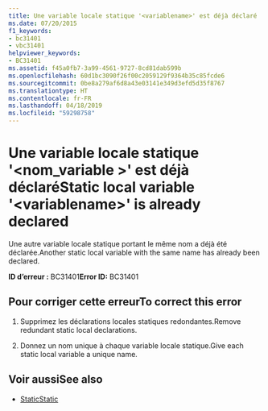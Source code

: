 ```yaml
---
title: Une variable locale statique '<variablename>' est déjà déclaré
ms.date: 07/20/2015
f1_keywords:
- bc31401
- vbc31401
helpviewer_keywords:
- BC31401
ms.assetid: f45a0fb7-3a99-4561-9727-8cd81dab599b
ms.openlocfilehash: 60d1bc3090f26f00c2059129f9364b35c85fcde6
ms.sourcegitcommit: 0be8a279af6d8a43e03141e349d3efd5d35f8767
ms.translationtype: HT
ms.contentlocale: fr-FR
ms.lasthandoff: 04/18/2019
ms.locfileid: "59298758"
---
```

# <a name="static-local-variable-variablename-is-already-declared"></a><span data-ttu-id="5ed05-102">Une variable locale statique '\<nom_variable >' est déjà déclaré</span><span class="sxs-lookup"><span data-stu-id="5ed05-102">Static local variable '\<variablename>' is already declared</span></span>
<span data-ttu-id="5ed05-103">Une autre variable locale statique portant le même nom a déjà été déclarée.</span><span class="sxs-lookup"><span data-stu-id="5ed05-103">Another static local variable with the same name has already been declared.</span></span>  
  
 <span data-ttu-id="5ed05-104">**ID d’erreur :** BC31401</span><span class="sxs-lookup"><span data-stu-id="5ed05-104">**Error ID:** BC31401</span></span>  
  
## <a name="to-correct-this-error"></a><span data-ttu-id="5ed05-105">Pour corriger cette erreur</span><span class="sxs-lookup"><span data-stu-id="5ed05-105">To correct this error</span></span>  
  
1. <span data-ttu-id="5ed05-106">Supprimez les déclarations locales statiques redondantes.</span><span class="sxs-lookup"><span data-stu-id="5ed05-106">Remove redundant static local declarations.</span></span>  
  
2. <span data-ttu-id="5ed05-107">Donnez un nom unique à chaque variable locale statique.</span><span class="sxs-lookup"><span data-stu-id="5ed05-107">Give each static local variable a unique name.</span></span>  
  
## <a name="see-also"></a><span data-ttu-id="5ed05-108">Voir aussi</span><span class="sxs-lookup"><span data-stu-id="5ed05-108">See also</span></span>

- [<span data-ttu-id="5ed05-109">Static</span><span class="sxs-lookup"><span data-stu-id="5ed05-109">Static</span></span>](../../visual-basic/language-reference/modifiers/static.md)
